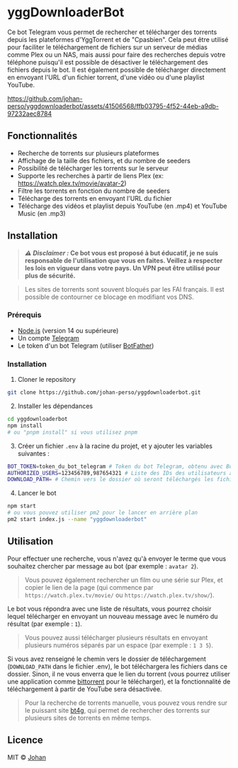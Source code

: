# yggDownloaderBot

Ce bot Telegram vous permet de rechercher et télécharger des torrents depuis les plateformes d'YggTorrent et de "Cpasbien". Cela peut être utilisé pour faciliter le téléchargement de fichiers sur un serveur de médias comme Plex ou un NAS, mais aussi pour faire des recherches depuis votre téléphone puisqu'il est possible de désactiver le téléchargement des fichiers depuis le bot. Il est également possible de télécharger directement en envoyant l'URL d'un fichier torrent, d'une vidéo ou d'une playlist YouTube.

https://github.com/johan-perso/yggdownloaderbot/assets/41506568/ffb03795-4f52-44eb-a9db-97232aec8784


## Fonctionnalités

- Recherche de torrents sur plusieurs plateformes
- Affichage de la taille des fichiers, et du nombre de seeders
- Possibilité de télécharger les torrents sur le serveur
- Supporte les recherches à partir de liens Plex (ex: https://watch.plex.tv/movie/avatar-2)
- Filtre les torrents en fonction du nombre de seeders
- Télécharge des torrents en envoyant l'URL du fichier
- Télécharge des vidéos et playlist depuis YouTube (en .mp4) et YouTube Music (en .mp3)


## Installation

> **___⚠️ Disclaimer :___ Ce bot vous est proposé à but éducatif, je ne suis responsable de l'utilisation que vous en faites. Veillez à respecter les lois en vigueur dans votre pays. Un VPN peut être utilisé pour plus de sécurité.**

> Les sites de torrents sont souvent bloqués par les FAI français. Il est possible de contourner ce blocage en modifiant vos DNS.

### Prérequis

- [Node.js](https://nodejs.org/en/) (version 14 ou supérieure)
- Un compte [Telegram](https://telegram.org/)
- Le token d'un bot Telegram (utiliser [BotFather](https://t.me/botfather))

### Installation

1. Cloner le repository
```sh
git clone https://github.com/johan-perso/yggdownloaderbot.git
```

2. Installer les dépendances
```sh
cd yggdownloaderbot
npm install
# ou "pnpm install" si vous utilisez pnpm
```

3. Créer un fichier `.env` à la racine du projet, et y ajouter les variables suivantes :
```sh
BOT_TOKEN=token_du_bot_telegram # Token du bot Telegram, obtenu avec BotFather
AUTHORIZED_USERS=123456789,987654321 # Liste des IDs des utilisateurs autorisés, séparés par des virgules. Obtenir son ID : https://www.youtube.com/watch?v=e_d3KqI6zkI
DOWNLOAD_PATH= # Chemin vers le dossier où seront téléchargés les fichiers. Exemple : /home/user/Downloads. Si non renseigné, les torrents ne seront pas téléchargés. Le dossier doit déjà exister.
```

4. Lancer le bot
```sh
npm start
# ou vous pouvez utiliser pm2 pour le lancer en arrière plan
pm2 start index.js --name "yggdownloaderbot"
```


## Utilisation

Pour effectuer une recherche, vous n'avez qu'à envoyer le terme que vous souhaitez chercher par message au bot (par exemple : `avatar 2`).

> Vous pouvez également rechercher un film ou une série sur Plex, et copier le lien de la page (qui commence par `https://watch.plex.tv/movie/` ou `https://watch.plex.tv/show/`).

Le bot vous répondra avec une liste de résultats, vous pourrez choisir lequel télécharger en envoyant un nouveau message avec le numéro du résultat (par exemple : `1`).

> Vous pouvez aussi télécharger plusieurs résultats en envoyant plusieurs numéros séparés par un espace (par exemple : `1 3 5`).

Si vous avez renseigné le chemin vers le dossier de téléchargement (`DOWNLOAD_PATH` dans le fichier .env), le bot téléchargera les fichiers dans ce dossier. Sinon, il ne vous enverra que le lien du torrent (vous pourrez utiliser une application comme [bittorrent](https://www.bittorrent.com/) pour le télécharger), et la fonctionnalité de téléchargement à partir de YouTube sera désactivée.

> Pour la recherche de torrents manuelle, vous pouvez vous rendre sur le puissant site [bt4g](https://bt4g.org/), qui permet de rechercher des torrents sur plusieurs sites de torrents en même temps.


## Licence

MIT © [Johan](https://johanstick.me)
